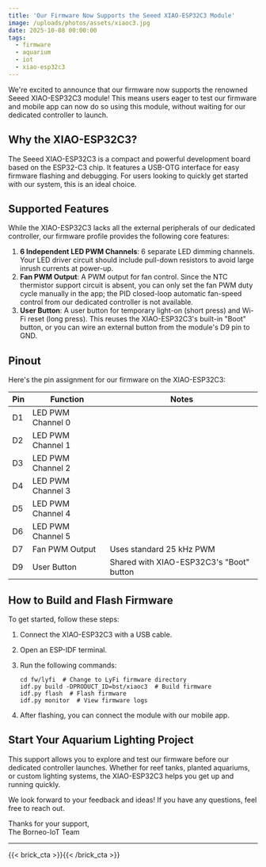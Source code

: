 ```yaml
---
title: 'Our Firmware Now Supports the Seeed XIAO-ESP32C3 Module'
image: /uploads/photos/assets/xiaoc3.jpg
date: 2025-10-08 00:00:00
tags:
  - firmware
  - aquarium
  - iot
  - xiao-esp32c3
---
```


We're excited to announce that our firmware now supports the renowned Seeed XIAO-ESP32C3 module! This means users eager to test our firmware and mobile app can now do so using this module, without waiting for our dedicated controller to launch.

## Why the XIAO-ESP32C3?

The Seeed XIAO-ESP32C3 is a compact and powerful development board based on the ESP32-C3 chip. It features a USB-OTG interface for easy firmware flashing and debugging. For users looking to quickly get started with our system, this is an ideal choice.

## Supported Features

While the XIAO-ESP32C3 lacks all the external peripherals of our dedicated controller, our firmware profile provides the following core features:

1. **6 Independent LED PWM Channels**: 6 separate LED dimming channels. Your LED driver circuit should include pull-down resistors to avoid large inrush currents at power-up.
2. **Fan PWM Output**: A PWM output for fan control. Since the NTC thermistor support circuit is absent, you can only set the fan PWM duty cycle manually in the app; the PID closed-loop automatic fan-speed control from our dedicated controller is not available.
3. **User Button**: A user button for temporary light-on (short press) and Wi-Fi reset (long press). This reuses the XIAO-ESP32C3's built-in "Boot" button, or you can wire an external button from the module's D9 pin to GND.

## Pinout

Here's the pin assignment for our firmware on the XIAO-ESP32C3:

| Pin  | Function             | Notes |
|------|----------------------|-------|
| D1   | LED PWM Channel 0    |       |
| D2   | LED PWM Channel 1    |       |
| D3   | LED PWM Channel 2    |       |
| D4   | LED PWM Channel 3    |       |
| D5   | LED PWM Channel 4    |       |
| D6   | LED PWM Channel 5    |       |
| D7   | Fan PWM Output       | Uses standard 25 kHz PWM |
| D9   | User Button          | Shared with XIAO-ESP32C3's "Boot" button |

## How to Build and Flash Firmware

To get started, follow these steps:

1. Connect the XIAO-ESP32C3 with a USB cable.
2. Open an ESP-IDF terminal.
3. Run the following commands:

   ```
   cd fw/lyfi  # Change to LyFi firmware directory
   idf.py build -DPRODUCT_ID=bst/xiaoc3  # Build firmware
   idf.py flash  # Flash firmware
   idf.py monitor  # View firmware logs
   ```

4. After flashing, you can connect the module with our mobile app.

## Start Your Aquarium Lighting Project

This support allows you to explore and test our firmware before our dedicated controller launches. Whether for reef tanks, planted aquariums, or custom lighting systems, the XIAO-ESP32C3 helps you get up and running quickly.

We look forward to your feedback and ideas! If you have any questions, feel free to reach out.

Thanks for your support,  
The Borneo-IoT Team

---

{{< brick_cta >}}{{< /brick_cta >}}